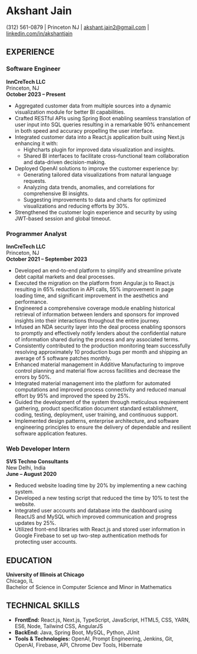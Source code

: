 # Akshant Jain

(312) 561-0879 | Princeton NJ | akshant.jain2@gmail.com | [linkedin.com/in/akshantjain](https://www.linkedin.com/in/akshantjain)

## EXPERIENCE

### Software Engineer
**InnCreTech LLC**  
Princeton, NJ  
**October 2023 – Present**

- Aggregated customer data from multiple sources into a dynamic visualization module for better BI capabilities.
- Crafted RESTful APIs using Spring Boot enabling seamless translation of user input into SQL queries resulting in a remarkable 90% enhancement in both speed and accuracy propelling the user interface.
- Integrated customer data into a React.js application built using Next.js enhancing it with:
  - Highcharts plugin for improved data visualization and insights.
  - Shared BI interfaces to facilitate cross-functional team collaboration and data-driven decision-making.
- Deployed OpenAI solutions to improve the customer experience by:
  - Generating tailored data visualizations from natural language requests.
  - Analyzing data trends, anomalies, and correlations for comprehensive BI insights.
  - Suggesting improvements to data and charts for optimized visualizations and reducing efforts by 30%.
- Strengthened the customer login experience and security by using JWT-based session and global timeout.

### Programmer Analyst
**InnCreTech LLC**  
Princeton, NJ  
**October 2021 – September 2023**

- Developed an end-to-end platform to simplify and streamline private debt capital markets and deal processes.
- Executed the migration on the platform from Angular.js to React.js resulting in 65% reduction in API calls, 55% improvement in page loading time, and significant improvement in the aesthetics and performance.
- Engineered a comprehensive coverage module enabling historical retrieval of information between lenders and sponsors for improved insights into their interactions throughout the entire journey.
- Infused an NDA security layer into the deal process enabling sponsors to promptly and effectively notify lenders about the confidential nature of information shared during the process and any associated terms.
- Consistently contributed to the production monitoring team successfully resolving approximately 10 production bugs per month and shipping an average of 5 software patches monthly.
- Enhanced material management in Additive Manufacturing to improve control planning and material flow across facilities and decrease the errors by 50%.
- Integrated material management into the platform for automated computations and improved process connectivity and reduced manual effort by 95% and improved the speed by 25%.
- Guided the development of the system through meticulous requirement gathering, product specification document standard establishment, coding, testing, deployment, user training, and continuous support.
- Implemented design patterns, enterprise architecture, and software engineering principles to ensure the delivery of dependable and resilient software application features.

### Web Developer Intern
**SVS Techno Consultants**  
New Delhi, India  
**June – August 2020**

- Reduced website loading time by 20% by implementing a new caching system.
- Developed a new testing script that reduced the time by 10% to test the website.
- Integrated user accounts and database into the dashboard using ReactJS and MySQL which improved communication and progress updates by 25%.
- Utilized front-end libraries with React.js and stored user information in Google Firebase to set up two-step authentication methods for protecting user accounts.

## EDUCATION

**University of Illinois at Chicago**  
Chicago, IL  
Bachelor of Science in Computer Science and Minor in Mathematics

## TECHNICAL SKILLS

- **FrontEnd:** React.js, Next.js, TypeScript, JavaScript, HTML5, CSS, YARN, ES6, Node, Tailwind CSS, AngularJS
- **BackEnd:** Java, Spring Boot, MySQL, Python, JUnit
- **Tools & Technologies:** OpenAI, Prompt Engineering, Jenkins, Git, OpenAI, Firebase, API, Chrome Dev Tools, Hibernate
